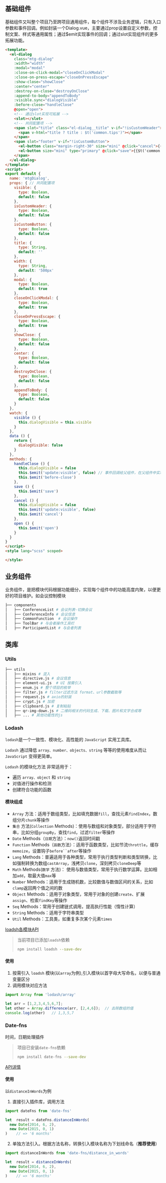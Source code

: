 ## 基础组件
基础组件又叫整个项目乃至跨项目通用组件，每个组件不涉及业务逻辑，只有入口参数和事件回调。例如封装一个Dialog.vue，主要通过prop设置自定义参数，控制文案、样式等通用属性；通过$emit实现事件的回调；通过slot实现组件的更多拓展功能。
```html
<template>
  <el-dialog
    class="mtg-dialog"
    :width="width"
    :modal="modal"
    :close-on-click-modal="closeOnClickModal"
    :close-on-press-escape="closeOnPressEscape"
    :show-close="showClose"
    :center="center"
    :destroy-on-close="destroyOnClose"
    :append-to-body="appendToBody"
    :visible.sync="dialogVisible"
    :before-close="handleClose"
    @open="open">
    <!-- 通过slot实现可拓展 -->
    <slot></slot>
    <!-- 共同配置项 -->
    <span slot="title" class="el-dialog__title" v-if="!isCustomHeader">
      <span v-html="title ? title : $t('common.tips')"></span>
    </span>
    <span slot="footer" v-if="!isCustomButton">
      <el-button class="margin-right-30" size="mini" @click="cancel">{{$t('common.cancel')}}</el-button>
      <el-button size="mini" type="primary" @click="save">{{$t('common.confirm')}}</el-button>
    </span>
  </el-dialog>
</template>
<script>
export default {
  name: 'mtgDialog',
  props: { // 共同配置项
    visible: {
      type: Boolean,
      default: false
    },
    isCustomHeader: {
      type: Boolean,
      default: false
    },
    isCustomButton: {
      type: Boolean,
      default: false
    },
    title: {
      type: String,
      default: ''
    },
    width: {
      type: String,
      default: '500px'
    },
    modal: {
      type: Boolean,
      default: true
    },
    closeOnClickModal: {
      type: Boolean,
      default: true
    },
    closeOnPressEscape: {
      type: Boolean,
      default: true
    },
    showClose: {
      type: Boolean,
      default: false
    },
    center: {
      type: Boolean,
      default: false
    },
    destroyOnClose: {
      type: Boolean,
      default: false
    },
    appendToBody: {
      type: Boolean,
      default: false
    }
  },
  watch: {
    visible () {
      this.dialogVisible = this.visible
    }
  },
  data () {
    return {
      dialogVisible: false
    }
  },
  methods: {
    handleClose () {
      this.dialogVisible = false
      this.$emit('update:visible', false) // 事件回调给父组件，在父组件中实现相应的业务逻辑
      this.$emit('before-close')
    },
    save () {
      this.$emit('save')
    },
    cancel () {
      this.dialogVisible = false
      this.$emit('update:visible', false)
      this.$emit('cancel')
    },
    open () {
      this.$emit('open')
    }
  }
}
</script>
<style lang="scss" scoped>

</style>
```

## 业务组件
业务组件，是把模块代码根据功能细分，实现每个组件中的功能高度内聚，以便更好的项目维护。如会议控制模块
```sh
├── components
│   ├── ConferenceList # 会议列表-切换会议
│   ├── ConferenceInfo # 会议信息
│   ├── CommonFunction  # 会议操作
│   ├── ToolBar # 与会者操作工具栏
│   ├── ParticipantList # 与会者列表
```
## 类库
### Utils
```sh
├── utils
│   ├── mixins # 混入
│   ├── directive.js # 会议信息
│   ├── element-ui.js  # UI 按需引入
│   ├── enum.js # 整个项目的枚举
│   ├── filter.js # filter过滤方法 format、url参数截取等
│   ├── request.js # axio的封装
│   ├── crypt.js # 加密
│   ├── clipboard.js # 复制粘贴
│   ├── qr-img-down.js # 二维码相关的代码生成、下载、图片和文字合成等
│   ├── ... # 其他功能性的js
```
### Lodash
`lodash`是一个一致性、模块化、高性能的 `JavaScript` 实用工具库。

`Lodash` 通过降低 `array、number、objects、string` 等等的使用难度从而让 `JavaScript` 变得更简单。

`Lodash` 的模块化方法 非常适用于：
- 遍历 `array、object` 和 `string`
- 对值进行操作和检测
- 创建符合功能的函数

#### 模块组成
+ `Array` 方法：适用于数组类型，比如填充数据`fill`，查找元素`findIndex`，数组分片`chunk`等操作
+ `集合` 方法(`Collection` Methods)：使用与数组和对象类型，部分适用于字符串，比如分组`groupBy`，查找`find`，过滤`filter`等操作
+ `Date` Methods（`日期`方法）：`now()`返回时间戳
+ `Function` Methods（`函数`方法）：适用于函数类型，比如节流`throttle`，缓存`memoize`，设置钩子`before``after`等操作
+ `Lang` Methods：普遍适用于各种类型，常用于执行类型判断和类型转换，比如强制转换为数组`castArray`，浅拷贝`clone`，深刻拷贝`cloneDeep`等
+ `Math` Methods(`数学` 方法)： 使用与数值类型，常用于执行数学运算。比如相加`add`，取最大值`max`等
+ `Number` Methods：适用于生成随机数，比较数值与数值区间的关系，比如`clamp`返回两个值之间的数
+ `Object` Methods：适用于对象类型，常用于对象的创建`create`、扩展`assign`、检索`findKey`等操作
+ `Seq` Methods：常用于创建链式调用，提高执行性能（惰性计算）
+ `String` Methods：适用于字符串类型
+ `Util` Methods：工具类，如重复多次某个元素`times`

[loadsh各模块API](https://www.lodashjs.com/docs/latest)

> 当前项目已添加`loadsh`依赖
> ```sh
>npm install loadsh --save-dev
>```

#### 使用
1. 按需引入 `loadsh` 模块(以`array`为例),引入模块以首字母大写命名，以便与普通变量区分
2. 调用模块对应方法
```js
import Array from 'lodash/array'

let arr = [1,2,3,4,5,6,7];
let other = Array.difference(arr, [2,4,6]);  // 去除数组的值
console.log(other)   // 1,3,5,7
```

### Date-fns
时间，日期处理插件
>项目已安装`date-fns`依赖
>```sh
>npm install date-fns --save-dev
>```
[API详情](https://date-fns.org/v1.30.1/docs)
#### 使用
以`distanceInWords`为例

1. 直接引入插件库，调用方法
```js
import dateFns from 'date-fns'

let  result = dateFns.distanceInWords(
  new Date(2014, 6, 2),
  new Date(2015, 0, 1)
)    // => '6 months'
```
2. 单独方法引入。根据方法名称，转换引入模块名称为下划线命名（**推荐使用**）
```js
import distanceInWords from 'date-fns/distance_in_words'

let  result = distanceInWords(
  new Date(2014, 6, 2),
  new Date(2015, 0, 1)
)    // => '6 months'
```